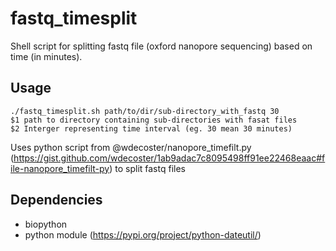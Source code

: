 # fastq_timesplit
Shell script for splitting fastq file (oxford nanopore sequencing)  based on time (in minutes).
## Usage
```
./fastq_timesplit.sh path/to/dir/sub-directory_with_fastq 30
$1 path to directory containing sub-directories with fasat files
$2 Interger representing time interval (eg. 30 mean 30 minutes)

```

Uses python script from  @wdecoster/nanopore_timefilt.py (https://gist.github.com/wdecoster/1ab9adac7c8095498ff91ee22468eaac#file-nanopore_timefilt-py) to split fastq files


## Dependencies
* biopython
* python module (https://pypi.org/project/python-dateutil/)
